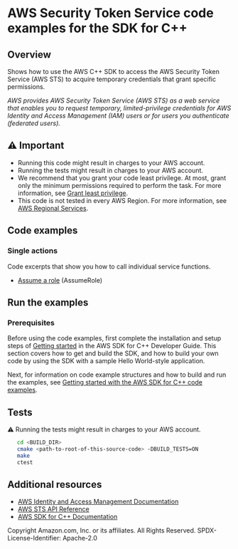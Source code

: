# AWS Security Token Service  code examples for the SDK for C++
## Overview
Shows how to use the AWS C++ SDK to access the AWS Security Token
Service (AWS STS) to acquire temporary credentials that grant specific permissions.

*AWS provides AWS Security Token Service (AWS STS) as a web service that enables you to request temporary, limited-privilege credentials for AWS Identity and Access Management (IAM) users or for users you authenticate (federated users).*
## ⚠️ Important
* Running this code might result in charges to your AWS account. 
* Running the tests might result in charges to your AWS account.
* We recommend that you grant your code least privilege. At most, grant only the minimum permissions required to perform the task. For more information, see [Grant least privilege](https://docs.aws.amazon.com/IAM/latest/UserGuide/best-practices.html#grant-least-privilege). 
* This code is not tested in every AWS Region. For more information, see [AWS Regional Services](https://aws.amazon.com/about-aws/global-infrastructure/regional-product-services).
## Code examples

### Single actions
Code excerpts that show you how to call individual service functions.
- [Assume a role](./assume_role.cpp) (AssumeRole)
## Run the examples

### Prerequisites
Before using the code examples, first complete the installation and setup steps
of [Getting started](https://docs.aws.amazon.com/sdk-for-cpp/v1/developer-guide/getting-started.html) in the AWS SDK for
C++ Developer Guide.
This section covers how to get and build the SDK, and how to build your own code by using the SDK with a
sample Hello World-style application.

Next, for information on code example structures and how to build and run the examples, see [Getting started with the AWS SDK for C++ code examples](https://docs.aws.amazon.com/sdk-for-cpp/v1/developer-guide/getting-started-code-examples.html).

## Tests
⚠️ Running the tests might result in charges to your AWS account.

```sh
   cd <BUILD_DIR>
   cmake <path-to-root-of-this-source-code> -DBUILD_TESTS=ON
   make
   ctest 
```   
## Additional resources
* [AWS Identity and Access Management Documentation](https://docs.aws.amazon.com/iam/index.html)
* [AWS STS API Reference](https://docs.aws.amazon.com/STS/latest/APIReference/index.html)
* [AWS SDK for C++ Documentation](https://docs.aws.amazon.com/sdk-for-cpp/index.html)

Copyright Amazon.com, Inc. or its affiliates. All Rights Reserved. SPDX-License-Identifier: Apache-2.0
